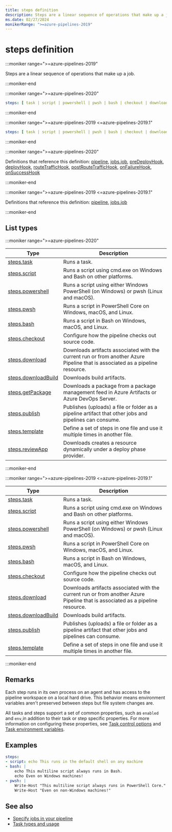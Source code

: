 ```yaml
---
title: steps definition
description: Steps are a linear sequence of operations that make up a job.
ms.date: 02/27/2024
monikerRange: ">=azure-pipelines-2019"
---
```


# steps definition

<!-- :::description::: -->
:::moniker range=">=azure-pipelines-2019"

<!-- :::editable-content name="description"::: -->
Steps are a linear sequence of operations that make up a job.
<!-- :::editable-content-end::: -->

:::moniker-end
<!-- :::description-end::: -->

<!-- :::syntax::: -->
:::moniker range=">=azure-pipelines-2020"

```yaml
steps: [ task | script | powershell | pwsh | bash | checkout | download | downloadBuild | getPackage | publish | template | reviewApp ] # Steps are a linear sequence of operations that make up a job.
```

:::moniker-end

:::moniker range=">=azure-pipelines-2019 <=azure-pipelines-2019.1"

```yaml
steps: [ task | script | powershell | pwsh | bash | checkout | download | downloadBuild | publish | template ] # Steps are a linear sequence of operations that make up a job.
```

:::moniker-end
<!-- :::syntax-end::: -->

<!-- :::parents::: -->
:::moniker range=">=azure-pipelines-2020"

Definitions that reference this definition: [pipeline](pipeline.md), [jobs.job](jobs-job.md), [preDeployHook](pre-deploy-hook.md), [deployHook](deploy-hook.md), [routeTrafficHook](route-traffic-hook.md), [postRouteTrafficHook](post-route-traffic-hook.md), [onFailureHook](on-failure-hook.md), [onSuccessHook](on-success-hook.md)

:::moniker-end

:::moniker range=">=azure-pipelines-2019 <=azure-pipelines-2019.1"

Definitions that reference this definition: [pipeline](pipeline.md), [jobs.job](jobs-job.md)

:::moniker-end
<!-- :::parents-end::: -->

## List types

<!-- :::list-types::: -->
:::moniker range=">=azure-pipelines-2020"

| Type | Description |
|---|---|
| [steps.task](steps-task.md) | Runs a task. |
| [steps.script](steps-script.md) | Runs a script using cmd.exe on Windows and Bash on other platforms. |
| [steps.powershell](steps-powershell.md) | Runs a script using either Windows PowerShell (on Windows) or pwsh (Linux and macOS). |
| [steps.pwsh](steps-pwsh.md) | Runs a script in PowerShell Core on Windows, macOS, and Linux. |
| [steps.bash](steps-bash.md) | Runs a script in Bash on Windows, macOS, and Linux. |
| [steps.checkout](steps-checkout.md) | Configure how the pipeline checks out source code. |
| [steps.download](steps-download.md) | Downloads artifacts associated with the current run or from another Azure Pipeline that is associated as a pipeline resource. |
| [steps.downloadBuild](steps-download-build.md) | Downloads build artifacts. |
| [steps.getPackage](steps-get-package.md) | Downloads a package from a package management feed in Azure Artifacts or Azure DevOps Server. |
| [steps.publish](steps-publish.md) | Publishes (uploads) a file or folder as a pipeline artifact that other jobs and pipelines can consume. |
| [steps.template](steps-template.md) | Define a set of steps in one file and use it multiple times in another file. |
| [steps.reviewApp](steps-review-app.md) | Downloads creates a resource dynamically under a deploy phase provider. |

:::moniker-end

:::moniker range=">=azure-pipelines-2019 <=azure-pipelines-2019.1"

| Type | Description |
|---|---|
| [steps.task](steps-task.md) | Runs a task. |
| [steps.script](steps-script.md) | Runs a script using cmd.exe on Windows and Bash on other platforms. |
| [steps.powershell](steps-powershell.md) | Runs a script using either Windows PowerShell (on Windows) or pwsh (Linux and macOS). |
| [steps.pwsh](steps-pwsh.md) | Runs a script in PowerShell Core on Windows, macOS, and Linux. |
| [steps.bash](steps-bash.md) | Runs a script in Bash on Windows, macOS, and Linux. |
| [steps.checkout](steps-checkout.md) | Configure how the pipeline checks out source code. |
| [steps.download](steps-download.md) | Downloads artifacts associated with the current run or from another Azure Pipeline that is associated as a pipeline resource. |
| [steps.downloadBuild](steps-download-build.md) | Downloads build artifacts. |
| [steps.publish](steps-publish.md) | Publishes (uploads) a file or folder as a pipeline artifact that other jobs and pipelines can consume. |
| [steps.template](steps-template.md) | Define a set of steps in one file and use it multiple times in another file. |

:::moniker-end
<!-- :::list-types-end::: -->

<!-- :::remarks::: -->
<!-- :::editable-content name="remarks"::: -->
## Remarks

Each step runs in its own process on an agent and has access to the pipeline workspace on a local hard drive.
This behavior means environment variables aren't preserved between steps but file system changes are.

All tasks and steps support a set of common properties, such as `enabled` and `env`,in addition to their task or step specific properties. For more information on configuring these properties, see [Task control options](/azure/devops/pipelines/process/tasks#task-control-options) and [Task environment variables](/azure/devops/pipelines/process/tasks#environment-variables).
<!-- :::editable-content-end::: -->
<!-- :::remarks-end::: -->

<!-- :::examples::: -->
<!-- :::editable-content name="examples"::: -->
## Examples

```yaml
steps:
- script: echo This runs in the default shell on any machine
- bash: |
    echo This multiline script always runs in Bash.
    echo Even on Windows machines!
- pwsh: |
    Write-Host "This multiline script always runs in PowerShell Core."
    Write-Host "Even on non-Windows machines!"
```
<!-- :::editable-content-end::: -->
<!-- :::examples-end::: -->

<!-- :::see-also::: -->
<!-- :::editable-content name="seeAlso"::: -->
## See also

- [Specify jobs in your pipeline](/azure/devops/pipelines/process/phases)
- [Task types and usage](/azure/devops/pipelines/process/tasks)
<!-- :::editable-content-end::: -->
<!-- :::see-also-end::: -->